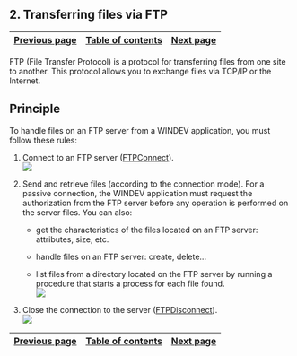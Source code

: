 
## 2. Transferring files via FTP 
			

| [Previous page](../Concepts_WD/1410087083.md) | [Table of contents](../Concepts_WD/1410087098.md) | [Next page](../Concepts_WD/1410087085.md) |
| --- | --- | --- |



<a name="NOTE1"></a>
<a name="NOTE1_1"></a>
FTP (File Transfer Protocol) is a protocol for transferring files from one site to another. This protocol allows you to exchange files via TCP/IP or the Internet.

<a name="NOTE2"></a>
<a name="NOTE2_1"></a>


## Principle
<a name="principle_ELTTEXTE000132"></a>
To handle files on an FTP server from a WINDEV application, you must follow these rules:

1. Connect to an FTP server ([FTPConnect](../WDLang3/3040016.md)). <br>![](https://doc.pcsoft.fr/en-US/images/image.awp?langid=3&name=P6-Transfert%20de%20fichiers%20par%20FTP.gif)


2. Send and retrieve files (according to the connection mode). For a passive connection, the WINDEV application must request the authorization from the FTP server before any operation is performed on the server files. You can also:

	- get the characteristics of the files located on an FTP server: attributes, size, etc.

	- handle files on an FTP server: create, delete...

	- list files from a directory located on the FTP server by running a procedure that starts a process for each file found.
			<br>![](https://doc.pcsoft.fr/en-US/images/image.awp?langid=3&name=P6-Transfert%20de%20fichiers%20par%20FTP-2.gif)





3. Close the connection to the server ([FTPDisconnect](../WDLang3/3040011.md)). <br>![](https://doc.pcsoft.fr/en-US/images/image.awp?langid=3&name=P6-Transfert%20de%20fichiers%20par%20FTP-3.gif)





| [Previous page](../Concepts_WD/1410087083.md) | [Table of contents](../Concepts_WD/1410087098.md) | [Next page](../Concepts_WD/1410087085.md) |
| --- | --- | --- |





